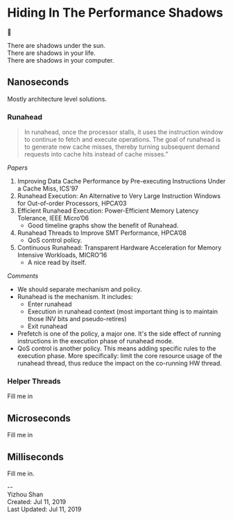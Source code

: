 # Hiding In The Performance Shadows

:vertical_traffic_light:

There are shadows under the sun.  
There are shadows in your life.  
There are shadows in your computer.  

## Nanoseconds

Mostly architecture level solutions.

### Runahead

> In runahead, once the processor stalls, it uses the instruction window to
> continue to fetch and execute operations. The goal of runahead is to generate
> new cache misses, thereby turning subsequent demand requests into cache hits
> instead of cache misses.”

*Papers*

1. Improving Data Cache Performance by Pre-executing Instructions Under a Cache Miss, ICS’97
2. Runahead Execution: An Alternative to Very Large Instruction Windows for Out-of-order Processors, HPCA’03
3. Efficient Runahead Execution: Power-Efficient Memory Latency Tolerance, IEEE Micro’06
    - Good timeline graphs show the benefit of Runahead.
4. Runahead Threads to Improve SMT Performance, HPCA’08
    - QoS control policy.
5. Continuous Runahead: Transparent Hardware Acceleration for Memory Intensive Workloads, MICRO’16
    - A nice read by itself.


*Comments*

- We should separate mechanism and policy.
- Runahead is the mechanism. It includes:
    - Enter runahead
    - Execution in runahead context (most important thing is to maintain those INV bits and pseudo-retires)
    - Exit runahead
- Prefetch is one of the policy, a major one. It's the side effect of running instructions in the execution phase of runahead mode.
- QoS control is another policy. This means adding specific rules to the execution phase. More specifically: limit the core resource usage of the runahead thread, thus reduce the impact on the co-running HW thread.


### Helper Threads

Fill me in

## Microseconds

Fill me in

## Milliseconds

Fill me in.


--  
Yizhou Shan  
Created: Jul 11, 2019  
Last Updated: Jul 11, 2019
